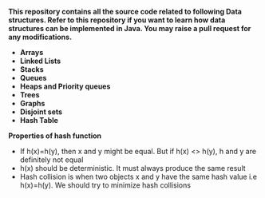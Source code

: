 **This repository contains all the source code related to following Data structures.
Refer to this repository if you want to learn how data structures can be implemented in Java.
You may raise a pull request for any modifications.**


- **Arrays**
- **Linked Lists**
- **Stacks**
- **Queues**
- **Heaps and Priority queues**
- **Trees**
- **Graphs**
- **Disjoint sets**
- **Hash Table**



**Properties of hash function**

- If h(x)=h(y), then x and y might be equal. But if h(x) <> h(y), h and y are definitely not equal
- h(x) should be deterministic. It must always produce the same result
- Hash collision is when two objects x and y have the same hash value i.e h(x)=h(y). We should try to minimize hash collisions







